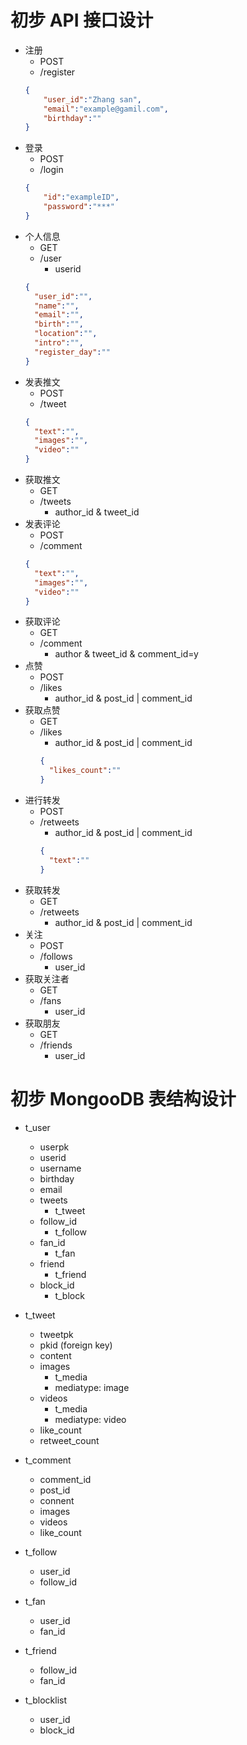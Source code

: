 # 初步 API 接口设计
- 注册
  - POST
  - /register
  ```json
  {
      "user_id":"Zhang san",
      "email":"example@gamil.com",
      "birthday":""
  }
  ```
- 登录
  - POST
  - /login
  ```json
  {
      "id":"exampleID",
      "password":"***"
  }
  ```
- 个人信息
  - GET
  - /user
    - userid
  ```json
  {
    "user_id":"",
    "name":"",
    "email":"",
    "birth":"",
    "location":"",
    "intro":"",
    "register_day":""
  }
  ```
- 发表推文
  - POST
  - /tweet
  ```json
  {
    "text":"",
    "images":"",
    "video":""
  }
  ```
- 获取推文
  - GET 
  - /tweets
    - author_id & tweet_id
- 发表评论
  - POST
  - /comment
  ```json
  {
    "text":"",
    "images":"",
    "video":""
  }
  ```
- 获取评论
  - GET
  - /comment
    - author & tweet_id & comment_id=y
- 点赞
  - POST
  - /likes
    - author_id & post_id | comment_id
- 获取点赞
  - GET
  - /likes
    - author_id & post_id | comment_id
    ```json
    {
      "likes_count":""
    }
    ```
- 进行转发
  - POST
  - /retweets
    - author_id & post_id | comment_id
    ```json
    {
      "text":""
    }
    ```
- 获取转发
  - GET
  - /retweets
    - author_id & post_id | comment_id
- 关注
  - POST
  - /follows
    - user_id
- 获取关注者
  - GET
  - /fans
    - user_id
- 获取朋友
  - GET
  - /friends
    - user_id

# 初步 MongooDB 表结构设计
- t_user
  - userpk
  - userid
  - username
  - birthday
  - email
  - tweets
    - t_tweet
  - follow_id
    - t_follow 
  - fan_id
    - t_fan
  - friend
    - t_friend
  - block_id
    - t_block

- t_tweet
  - tweetpk
  - pkid (foreign key)
  - content
  - images
    - t_media
    - mediatype: image
  - videos
    - t_media
    - mediatype: video
  - like_count
  - retweet_count
- t_comment
  - comment_id
  - post_id
  - connent
  - images
  - videos
  - like_count

- t_follow
  - user_id
  - follow_id
- t_fan
  - user_id
  - fan_id
- t_friend
  - follow_id
  - fan_id
- t_blocklist
  - user_id
  - block_id


